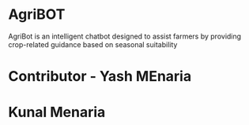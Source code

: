 # AgriBOT
AgriBot is an intelligent chatbot designed to assist farmers by providing crop-related guidance based on seasonal suitability


# Contributor - Yash MEnaria
#               Kunal Menaria
